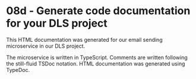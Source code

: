 # 08d - Generate code documentation for your DLS project

This HTML documentation was generated for our email sending microservice in our DLS project.

The microservice is written in TypeScript. Comments are written following the still-fluid TSDoc notation. HTML documentation was generated using TypeDoc.
